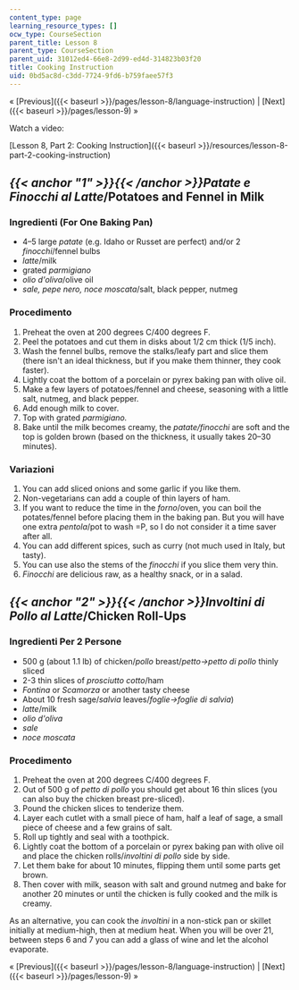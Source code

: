 ```yaml
---
content_type: page
learning_resource_types: []
ocw_type: CourseSection
parent_title: Lesson 8
parent_type: CourseSection
parent_uid: 31012ed4-66e8-2d99-ed4d-314823b03f20
title: Cooking Instruction
uid: 0bd5ac8d-c3dd-7724-9fd6-b759faee57f3
---
```


« [Previous]({{< baseurl >}}/pages/lesson-8/language-instruction) | [Next]({{< baseurl >}}/pages/lesson-9) »

Watch a video:

[Lesson 8, Part 2: Cooking Instruction]({{< baseurl >}}/resources/lesson-8-part-2-cooking-instruction)

_{{< anchor "1" >}}{{< /anchor >}}Patate e Finocchi al Latte_/Potatoes and Fennel in Milk
-----------------------------------------------------------------------------------------

### Ingredienti (For One Baking Pan)

*   4–5 large _patate_ (e.g. Idaho or Russet are perfect) and/or 2 _finocchi_/fennel bulbs
*   _latte_/milk
*   grated _parmigiano_
*   _olio d'oliva_/olive oil
*   _sale, pepe nero, noce moscata_/salt, black pepper, nutmeg

### Procedimento

1.  Preheat the oven at 200 degrees C/400 degrees F.
2.  Peel the potatoes and cut them in disks about 1/2 cm thick (1/5 inch).
3.  Wash the fennel bulbs, remove the stalks/leafy part and slice them (there isn't an ideal thickness, but if you make them thinner, they cook faster).
4.  Lightly coat the bottom of a porcelain or pyrex baking pan with olive oil.
5.  Make a few layers of potatoes/fennel and cheese, seasoning with a little salt, nutmeg, and black pepper.
6.  Add enough milk to cover.
7.  Top with grated _parmigiano._
8.  Bake until the milk becomes creamy, the _patate/finocchi_ are soft and the top is golden brown (based on the thickness, it usually takes 20–30 minutes).

### Variazioni

1.  You can add sliced onions and some garlic if you like them.
2.  Non-vegetarians can add a couple of thin layers of ham.
3.  If you want to reduce the time in the _forno_/oven, you can boil the potates/fennel before placing them in the baking pan. But you will have one extra _pentola_/pot to wash =P, so I do not consider it a time saver after all.
4.  You can add different spices, such as curry (not much used in Italy, but tasty).
5.  You can use also the stems of the _finocchi_ if you slice them very thin.
6.  _Finocchi_ are delicious raw, as a healthy snack, or in a salad.

_{{< anchor "2" >}}{{< /anchor >}}Involtini di Pollo al Latte_/Chicken Roll-Ups
-------------------------------------------------------------------------------

### Ingredienti Per 2 Persone

*   500 g (about 1.1 lb) of chicken/_pollo_ breast/_petto→petto di pollo_ thinly sliced
*   2-3 thin slices of _prosciutto cotto_/ham
*   _Fontina_ or _Scamorza_ or another tasty cheese
*   About 10 fresh sage/_salvia_ leaves/_foglie→foglie di salvia_)
*   _latte_/milk
*   _olio d'oliva_
*   _sale_
*   _noce moscata_

### Procedimento

1.  Preheat the oven at 200 degrees C/400 degrees F.
2.  Out of 500 g of _petto di pollo_ you should get about 16 thin slices (you can also buy the chicken breast pre-sliced).
3.  Pound the chicken slices to tenderize them.
4.  Layer each cutlet with a small piece of ham, half a leaf of sage, a small piece of cheese and a few grains of salt.
5.  Roll up tightly and seal with a toothpick.
6.  Lightly coat the bottom of a porcelain or pyrex baking pan with olive oil and place the chicken rolls/_involtini di pollo_ side by side.
7.  Let them bake for about 10 minutes, flipping them until some parts get brown.
8.  Then cover with milk, season with salt and ground nutmeg and bake for another 20 minutes or until the chicken is fully cooked and the milk is creamy.

As an alternative, you can cook the _involtini_ in a non-stick pan or skillet initially at medium-high, then at medium heat. When you will be over 21, between steps 6 and 7 you can add a glass of wine and let the alcohol evaporate.

« [Previous]({{< baseurl >}}/pages/lesson-8/language-instruction) | [Next]({{< baseurl >}}/pages/lesson-9) »